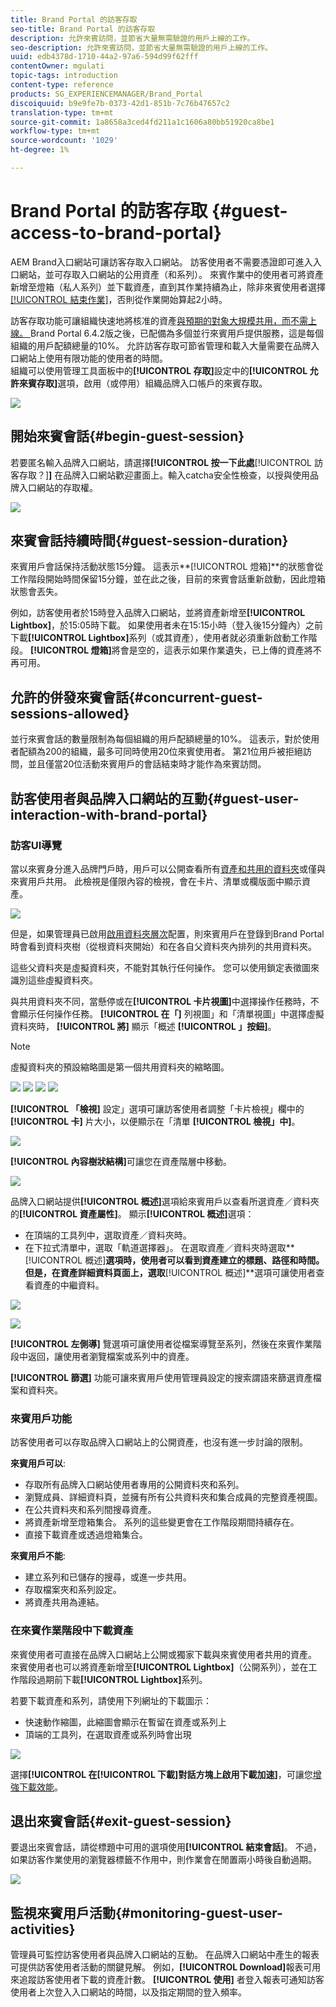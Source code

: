```yaml
---
title: Brand Portal 的訪客存取
seo-title: Brand Portal 的訪客存取
description: 允許來賓訪問，並節省大量無需驗證的用戶上線的工作。
seo-description: 允許來賓訪問，並節省大量無需驗證的用戶上線的工作。
uuid: edb4378d-1710-44a2-97a6-594d99f62fff
contentOwner: mgulati
topic-tags: introduction
content-type: reference
products: SG_EXPERIENCEMANAGER/Brand_Portal
discoiquuid: b9e9fe7b-0373-42d1-851b-7c76b47657c2
translation-type: tm+mt
source-git-commit: 1a8658a3ced4fd211a1c1606a80bb51920ca8be1
workflow-type: tm+mt
source-wordcount: '1029'
ht-degree: 1%

---
```



# Brand Portal 的訪客存取 {#guest-access-to-brand-portal}

AEM Brand入口網站可讓訪客存取入口網站。 訪客使用者不需要憑證即可進入入口網站，並可存取入口網站的公用資產（和系列）。 來賓作業中的使用者可將資產新增至燈箱（私人系列）並下載資產，直到其作業持續為止，除非來賓使用者選擇[[!UICONTROL 結束作業]](#exit-guest-session)，否則從作業開始算起2小時。

訪客存取功能可讓組織快速地將核准的資產[與預期的對象大規模共用，而不需上線。 ](../using/brand-portal-sharing-folders.md#how-to-share-folders)Brand Portal 6.4.2版之後，已配備為多個並行來賓用戶提供服務，這是每個組織的用戶配額總量的10%。 允許訪客存取可節省管理和載入大量需要在品牌入口網站上使用有限功能的使用者的時間。\
組織可以使用管理工具面板中的&#x200B;**[!UICONTROL 存取]**&#x200B;設定中的&#x200B;**[!UICONTROL 允許來賓存取]**&#x200B;選項，啟用（或停用）組織品牌入口帳戶的來賓存取。

<!--
Comment Type: annotation
Last Modified By: mgulati
Last Modified Date: 2018-08-17T10:42:59.879-0400
Removed the first para: "AEM Assets Brand Portal allows public users to enter the portal anonymously and have restricted access to the allowed public resources as guests. Organization users with guest role need not seek access and authentication from administrators."
-->

![](assets/enable-guest-access.png)

## 開始來賓會話{#begin-guest-session}

若要匿名輸入品牌入口網站，請選擇&#x200B;**[!UICONTROL 按一下此處**[!UICONTROL &#x200B;訪客存取？]**]** 在品牌入口網站歡迎畫面上。輸入catcha安全性檢查，以授與使用品牌入口網站的存取權。

![](assets/bp-login-screen.png)

## 來賓會話持續時間{#guest-session-duration}


來賓用戶會話保持活動狀態15分鐘。
這表示**[!UICONTROL 燈箱]**&#x200B;的狀態會從工作階段開始時間保留15分鐘，並在此之後，目前的來賓會話重新啟動，因此燈箱狀態會丟失。

例如，訪客使用者於15時登入品牌入口網站，並將資產新增至&#x200B;**[!UICONTROL Lightbox]**，於15:05時下載。 如果使用者未在15:15小時（登入後15分鐘內）之前下載&#x200B;**[!UICONTROL Lightbox]**&#x200B;系列（或其資產），使用者就必須重新啟動工作階段。 **[!UICONTROL 燈箱]**&#x200B;將會是空的，這表示如果作業遺失，已上傳的資產將不再可用。

## 允許的併發來賓會話{#concurrent-guest-sessions-allowed}

並行來賓會話的數量限制為每個組織的用戶配額總量的10%。 這表示，對於使用者配額為200的組織，最多可同時使用20位來賓使用者。 第21位用戶被拒絕訪問，並且僅當20位活動來賓用戶的會話結束時才能作為來賓訪問。

## 訪客使用者與品牌入口網站的互動{#guest-user-interaction-with-brand-portal}

### 訪客UI導覽

當以來賓身分進入品牌門戶時，用戶可以公開查看所有[資產和共用的資料夾](../using/brand-portal-sharing-folders.md#sharefolders)或僅與來賓用戶共用。 此檢視是僅限內容的檢視，會在卡片、清單或欄版面中顯示資產。

![](assets/disabled-folder-hierarchy1.png)

但是，如果管理員已啟用[啟用資料夾層次](../using/brand-portal-general-configuration.md#main-pars-header-1621071021)配置，則來賓用戶在登錄到Brand Portal時會看到資料夾樹（從根資料夾開始）和在各自父資料夾內排列的共用資料夾。

這些父資料夾是虛擬資料夾，不能對其執行任何操作。 您可以使用鎖定表徵圖來識別這些虛擬資料夾。

與共用資料夾不同，當懸停或在&#x200B;**[!UICONTROL 卡片視圖]**&#x200B;中選擇操作任務時，不會顯示任何操作任務。 **[!UICONTROL 在「]** 列視圖」和「清單視圖」中選擇虛擬資料夾時， **[!UICONTROL 將]** 顯示「概述 **[!UICONTROL 」按鈕]**。

>[!NOTE]
>
>虛擬資料夾的預設縮略圖是第一個共用資料夾的縮略圖。

![](assets/enabled-hierarchy1.png) ![](assets/hierarchy1-nonadmin.png) ![](assets/hierarchy-nonadmin.png) ![](assets/hierarchy2-nonadmin.png)

**[!UICONTROL 「檢視]** 設定」選項可讓訪客使用者調整「卡片檢視」欄中的 **[!UICONTROL 卡]** 片大小，以便顯示在「清單 **[!UICONTROL 檢視」中]**。

![](assets/nav-guest-user.png)

**[!UICONTROL 內容樹狀結構]**&#x200B;可讓您在資產階層中移動。

![](assets/guest-login-ui.png)

品牌入口網站提供&#x200B;**[!UICONTROL 概述]**&#x200B;選項給來賓用戶以查看所選資產／資料夾的&#x200B;**[!UICONTROL 資產屬性]**。 顯示&#x200B;**[!UICONTROL 概述]**&#x200B;選項：

* 在頂端的工具列中，選取資產／資料夾時。
* 在下拉式清單中，選取「軌道選擇器」。
在選取資產／資料夾時選取**[!UICONTROL 概述]**&#x200B;選項時，使用者可以看到資產建立的標題、路徑和時間。 但是，在資產詳細資料頁面上，選取&#x200B;**[!UICONTROL 概述]**&#x200B;選項可讓使用者查看資產的中繼資料。

![](assets/overview-option-1.png)

![](assets/overview-rail-selector-1.png)<br />

**[!UICONTROL 左側導]** 覽選項可讓使用者從檔案導覽至系列，然後在來賓作業階段中返回，讓使用者瀏覽檔案或系列中的資產。

**[!UICONTROL 篩選]** 功能可讓來賓用戶使用管理員設定的搜索謂語來篩選資產檔案和資料夾。

### 來賓用戶功能

訪客使用者可以存取品牌入口網站上的公開資產，也沒有進一步討論的限制。

**來賓用戶可以**:

* 存取所有品牌入口網站使用者專用的公開資料夾和系列。
* 瀏覽成員、詳細資料頁，並擁有所有公共資料夾和集合成員的完整資產視圖。
* 在公共資料夾和系列間搜尋資產。
* 將資產新增至燈箱集合。 系列的這些變更會在工作階段期間持續存在。
* 直接下載資產或透過燈箱集合。

**來賓用戶不能**:

* 建立系列和已儲存的搜尋，或進一步共用。
* 存取檔案夾和系列設定。
* 將資產共用為連結。

### 在來賓作業階段中下載資產

來賓使用者可直接在品牌入口網站上公開或獨家下載與來賓使用者共用的資產。 來賓使用者也可以將資產新增至&#x200B;**[!UICONTROL Lightbox]**（公開系列），並在工作階段過期前下載&#x200B;**[!UICONTROL Lightbox]**&#x200B;系列。

若要下載資產和系列，請使用下列網址的下載圖示：

* 快速動作縮圖，此縮圖會顯示在暫留在資產或系列上
* 頂端的工具列，在選取資產或系列時會出現

![](assets/download-on-guest.png)

選擇&#x200B;**[!UICONTROL 在[!UICONTROL 下載]對話方塊上啟用下載加速]**，可讓您[增強下載效能](../using/accelerated-download.md)。

## 退出來賓會話{#exit-guest-session}

要退出來賓會話，請從標題中可用的選項使用&#x200B;**[!UICONTROL 結束會話]**。 不過，如果訪客作業使用的瀏覽器標籤不作用中，則作業會在閒置兩小時後自動過期。

![](assets/end-guest-session.png)

## 監視來賓用戶活動{#monitoring-guest-user-activities}

管理員可監控訪客使用者與品牌入口網站的互動。 在品牌入口網站中產生的報表可提供訪客使用者活動的關鍵見解。 例如，**[!UICONTROL Download]**&#x200B;報表可用來追蹤訪客使用者下載的資產計數。 **[!UICONTROL 使用]** 者登入報表可通知訪客使用者上次登入入口網站的時間，以及指定期間的登入頻率。
